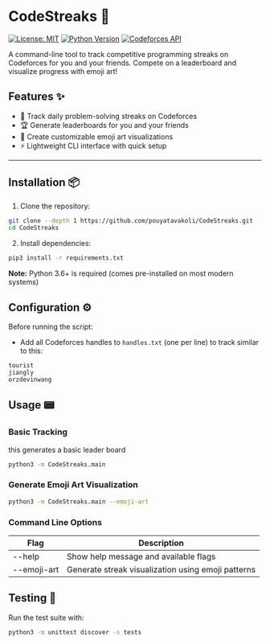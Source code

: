 # CodeStreaks 🚀

[![License: MIT](https://img.shields.io/badge/License-MIT-yellow.svg)](https://opensource.org/licenses/MIT)
[![Python Version](https://img.shields.io/badge/python-3.6%2B-blue.svg)](https://www.python.org/)
[![Codeforces API](https://img.shields.io/badge/Codeforces-API-success)](https://codeforces.com/apiHelp)

<!-- Hidden for now, uncomment when needed
[![GitHub Release](https://img.shields.io/github/v/release/pouyatavakoli/CodeStreaks)](https://github.com/pouyatavakoli/CodeStreaks/releases)
-->

A command-line tool to track competitive programming streaks on Codeforces for you and your friends. Compete on a leaderboard and visualize progress with emoji art!

## Features ✨

- 📅 Track daily problem-solving streaks on Codeforces  
- 🏆 Generate leaderboards for you and your friends  
- 🎨 Create customizable emoji art visualizations  
- ⚡ Lightweight CLI interface with quick setup  

---

## Installation 📦

1. Clone the repository:

```bash
git clone --depth 1 https://github.com/pouyatavakoli/CodeStreaks.git
cd CodeStreaks
```

2. Install dependencies:

```bash
pip3 install -r requirements.txt
```

**Note:** Python 3.6+ is required (comes pre-installed on most modern systems)

## Configuration ⚙️

Before running the script:

- Add  all Codeforces handles to ```handles.txt``` (one per line) to track similar to this:

``` text
tourist
jiangly
orzdevinwang
```

## Usage 📟

### Basic Tracking

this generates a basic leader board

```bash
python3 -m CodeStreaks.main
```

### Generate Emoji Art Visualization

```bash
python3 -m CodeStreaks.main --emoji-art
```

### Command Line Options

| Flag           | Description                                          |
|----------------|----------------------------------------------------- |
| --help         | Show help message and available flags                |
| --emoji-art    | Generate streak visualization using emoji patterns   |

## Testing 🧪

Run the test suite with:

```bash
python3 -m unittest discover -s tests
```
